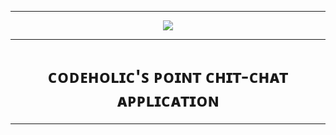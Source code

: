 --------
<p align="center">
<img src="https://github.com/Legendary-Person/CodeHolic-s-Point/blob/main/images/CodeHolic's%20Point%20for%20GitHub%20(1).gif">
</p>

--------
<h1 align="center"><b>ᴄᴏᴅᴇʜᴏʟɪᴄ'ꜱ ᴘᴏɪɴᴛ ᴄʜɪᴛ-ᴄʜᴀᴛ ᴀᴘᴘʟɪᴄᴀᴛɪᴏɴ</b></h1>

--------
